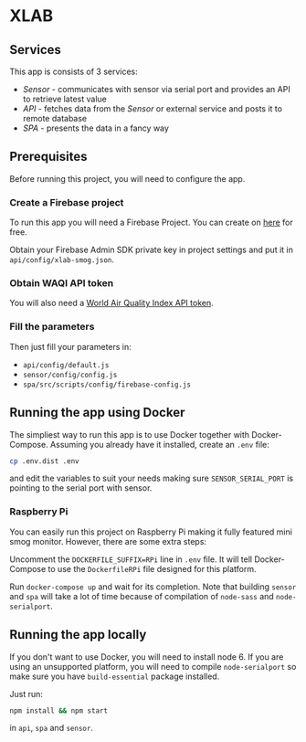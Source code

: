 XLAB
=========

## Services

This app is consists of 3 services:

 * _Sensor_ - communicates with sensor via serial port and provides an API to retrieve latest value
 * _API_ - fetches data from the _Sensor_ or external service and posts it to remote database
 * _SPA_ - presents the data in a fancy way

## Prerequisites

Before running this project, you will need to configure the app.

### Create a Firebase project

To run this app you will need a Firebase Project. You can create on [here](https://console.firebase.google.com/) for free.

Obtain your Firebase Admin SDK private key in project settings and put it in `api/config/xlab-smog.json`.

### Obtain WAQI API token

You will also need a [World Air Quality Index API token](http://aqicn.org/data-platform/token/).

### Fill the parameters

Then just fill your parameters in:

 * `api/config/default.js`
 * `sensor/config/config.js`
 * `spa/src/scripts/config/firebase-config.js`

## Running the app using Docker

The simpliest way to run this app is to use Docker together with Docker-Compose.
Assuming you already have it installed, create an `.env` file:
```bash
cp .env.dist .env
```

and edit the variables to suit your needs making sure `SENSOR_SERIAL_PORT` is pointing to the serial port with sensor.

### Raspberry Pi

You can easily run this project on Raspberry Pi making it fully featured mini smog monitor. However, there are some extra steps:

Uncomment the `DOCKERFILE_SUFFIX=RPi` line in `.env` file. It will tell Docker-Compose to use the `DockerfileRPi` file designed for this platform.

Run `docker-compose up` and wait for its completion. Note that building `sensor` and `spa` will take a lot of time because of compilation of `node-sass` and `node-serialport`.

## Running the app locally

If you don't want to use Docker, you will need to install node 6. If you are using an unsupported platform, you will need to compile `node-serialport` so make sure you have `build-essential` package installed.

Just run:
```bash
npm install && npm start
```

in `api`, `spa` and `sensor`.
